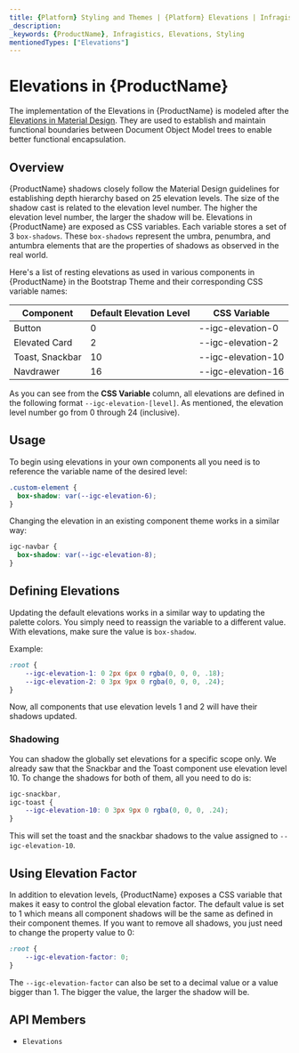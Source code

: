 ```yaml
---
title: {Platform} Styling and Themes | {Platform} Elevations | Infragistics
_description:
_keywords: {ProductName}, Infragistics, Elevations, Styling
mentionedTypes: ["Elevations"]
---
```


# Elevations in {ProductName}

The implementation of the Elevations in {ProductName} is modeled after the [Elevations in Material Design](https://material.io/design/environment/elevation.html#elevation-in-material-design). They are used to establish and maintain functional boundaries between Document Object Model trees to enable better functional encapsulation.

## Overview

{ProductName} shadows closely follow the Material Design guidelines for establishing depth hierarchy based on 25 elevation levels. The size of the shadow cast is related to the elevation level number. The higher the elevation level number, the larger the shadow will be. Elevations in {ProductName} are exposed as CSS variables. Each variable stores a set of 3 `box-shadows`. These `box-shadows` represent the umbra, penumbra, and antumbra elements that are the properties of shadows as observed in the real world.

Here's a list of resting elevations as used in various components in {ProductName} in the Bootstrap Theme and their corresponding CSS variable names:

| Component                                       | Default Elevation Level | CSS Variable       |
| ----------------------------------------------- | ----------------------- | ------------------ |
| Button                                          | 0                       | --igc-elevation-0  |
| Elevated Card                                   | 2                       | --igc-elevation-2  |
| Toast, Snackbar                                 | 10                      | --igc-elevation-10 |
| Navdrawer                                       | 16                      | --igc-elevation-16 |

As you can see from the **CSS Variable** column, all elevations are defined in the following format `--igc-elevation-[level]`. As mentioned, the elevation level number go from 0 through 24 (inclusive).

## Usage

To begin using elevations in your own components all you need is to reference the variable name of the desired level:

```css
.custom-element {
  box-shadow: var(--igc-elevation-6);
}
```

Changing the elevation in an existing component theme works in a similar way:

```css
igc-navbar {
  box-shadow: var(--igc-elevation-8);
}
```

## Defining Elevations

Updating the default elevations works in a similar way to updating the palette colors. You simply need to reassign the variable to a different value. With elevations, make sure the value is `box-shadow`.

Example:

```css
:root {
    --igc-elevation-1: 0 2px 6px 0 rgba(0, 0, 0, .18);
    --igc-elevation-2: 0 3px 9px 0 rgba(0, 0, 0, .24);
}
```

Now, all components that use elevation levels 1 and 2 will have their shadows updated.

### Shadowing
You can shadow the globally set elevations for a specific scope only. We already saw that the Snackbar and the Toast component use elevation level 10. To change the shadows for both of them, all you need to do is:

```css
igc-snackbar,
igc-toast {
    --igc-elevation-10: 0 3px 9px 0 rgba(0, 0, 0, .24);
}
```

This will set the toast and the snackbar shadows to the value assigned to `--igc-elevation-10`.

## Using Elevation Factor

In addition to elevation levels, {ProductName} exposes a CSS variable that makes it easy to control the global elevation factor. The default value is set to 1 which means all component shadows will be the same as defined in their component themes. If you want to remove all shadows, you just need to change the property value to 0:

```css
:root {
    --igc-elevation-factor: 0;
}
```

The `--igc-elevation-factor` can also be set to a decimal value or a value bigger than 1. The bigger the value, the larger the shadow will be.

## API Members

 - `Elevations`